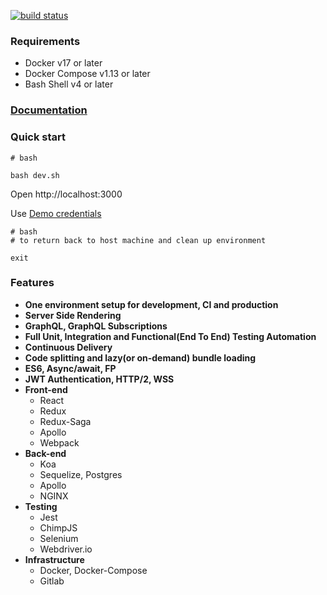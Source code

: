 [![build status](https://moiden.com/dmoiseenko/wen/badges/master/build.svg)](https://moiden.com/dmoiseenko/wen/commits/master)

### Requirements ###

* Docker v17 or later
* Docker Compose v1.13 or later
* Bash Shell v4 or later

### [Documentation](https://moiden.com/dmoiseenko/wen/wikis/home) ###

### Quick start ###

```
# bash

bash dev.sh
```

Open http://localhost:3000

Use [Demo credentials](https://moiden.com/dmoiseenko/wen/wikis/demo-credentials)

```
# bash
# to return back to host machine and clean up environment

exit
```

### Features ###

* **One environment setup for development, CI and production**
* **Server Side Rendering**
* **GraphQL, GraphQL Subscriptions**
* **Full Unit, Integration and Functional(End To End) Testing Automation**
* **Continuous Delivery**
* **Code splitting and lazy(or on-demand) bundle loading**
* **ES6, Async/await, FP**
* **JWT Authentication, HTTP/2, WSS**
* **Front-end**
  * React
  * Redux
  * Redux-Saga
  * Apollo
  * Webpack
* **Back-end**
  * Koa
  * Sequelize, Postgres
  * Apollo
  * NGINX
* **Testing**
  * Jest
  * ChimpJS
  * Selenium
  * Webdriver.io
* **Infrastructure**
  * Docker, Docker-Compose
  * Gitlab
  